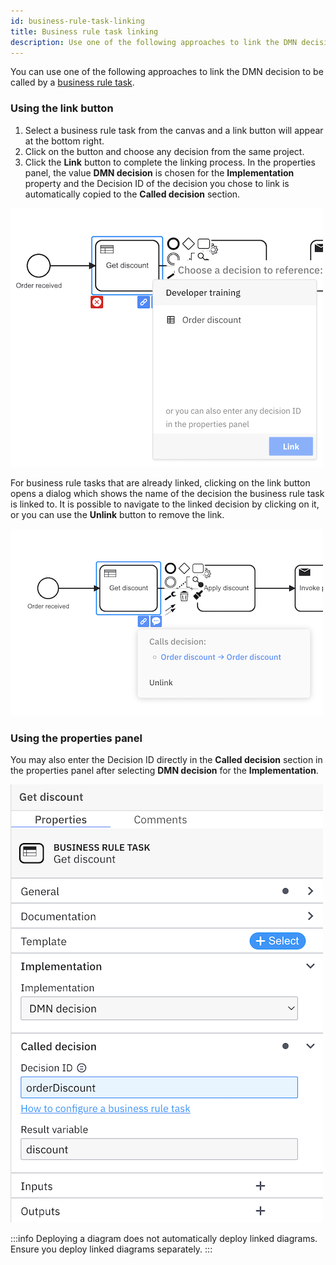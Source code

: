 ```yaml
---
id: business-rule-task-linking
title: Business rule task linking
description: Use one of the following approaches to link the DMN decision to be called by a business rule task.
---
```


You can use one of the following approaches to link the DMN decision to be called by a [business rule task](/components/modeler/bpmn/business-rule-tasks/business-rule-tasks.md).

### Using the link button

1. Select a business rule task from the canvas and a link button will appear at the bottom right.
2. Click on the button and choose any decision from the same project.
3. Click the **Link** button to complete the linking process. In the properties panel, the value **DMN decision** is chosen for the **Implementation** property and the Decision ID of the decision you chose to link is automatically copied to the **Called decision** section.

![overlay](img/brt_overlay.png)

For business rule tasks that are already linked, clicking on the link button opens a dialog which shows the name of the decision the business rule task is linked to. It is possible to navigate to the linked decision by clicking on it, or you can use the **Unlink** button to remove the link.

![overlay](img/brt_linked.png)

### Using the properties panel

You may also enter the Decision ID directly in the **Called decision** section in the properties panel after selecting **DMN decision** for the **Implementation**.

![overlay](img/brt_properties-panel.png)

:::info
Deploying a diagram does not automatically deploy linked diagrams. Ensure you deploy linked diagrams separately.
:::
